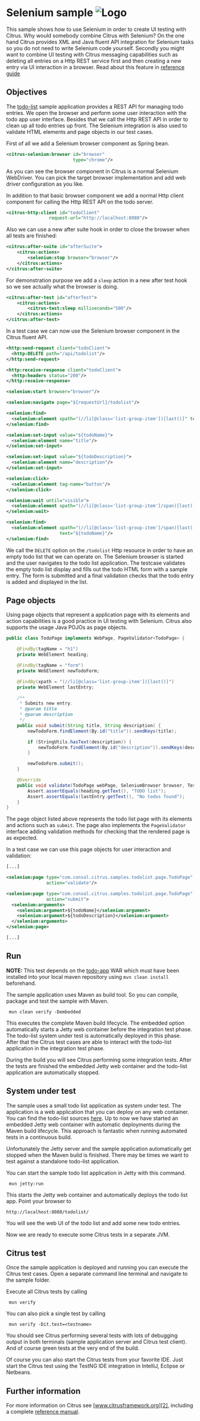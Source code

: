 Selenium sample ![Logo][1]
==============

This sample shows how to use Selenium in order to create UI testing with Citrus. Why would somebody combine Citrus with Selenium?
On the one hand Citrus provides XML and Java fluent API integration for Selenium tasks so you do not need to write Selenium code yourself. 
Secondly you might want to combine UI testing with Citrus messaging capabilities such as deleting all entries on a Http REST service first and then
creating a new entry via UI interaction in a browser. Read about this feature in [reference guide][4]

Objectives
---------

The [todo-list](../todo-app/README.md) sample application provides a REST API for managing todo entries.
We open the browser and perform some user interaction with the todo app user interface. Besides that we call the Http REST API in order to clean up
all todo entries up front. The Selenium integration is also used to validate HTML elements and page objects in our test cases. 

First of all we add a Selenium browser component as Spring bean.

```xml
<citrus-selenium:browser id="browser"
                         type="chrome"/>
```

As you can see the browser component in Citrus is a normal Selenium WebDriver. You can pick the target browser implementation and 
add web driver configuration as you like.

In addition to that basic browser component we add a normal Http client component for calling the Http REST API on the todo server.

```xml
<citrus-http:client id="todoClient"
                request-url="http://localhost:8080"/>
```

Also we can use a new after suite hook in order to close the browser when all tests are finished:

```xml
<citrus:after-suite id="afterSuite">
    <citrus:actions>
        <selenium:stop browser="browser"/>
    </citrus:actions>
</citrus:after-suite>
```

For demonstration purpose we add a `sleep` action in a new after test hook so we see actually what the browser is doing.

```xml
<citrus:after-test id="afterTest">
    <citrus:actions>
        <citrus-test:sleep milliseconds="500"/>
    </citrus:actions>
</citrus:after-test>
```

In a test case we can now use the Selenium browser component in the Citrus fluent API.

```xml
<http:send-request client="todoClient">
  <http:DELETE path="/api/todolist"/>
</http:send-request>

<http:receive-response client="todoClient">
  <http:headers status="200"/>
</http:receive-response>

<selenium:start browser="browser"/>

<selenium:navigate page="${requestUrl}/todolist"/>

<selenium:find>
  <selenium:element xpath="(//li[@class='list-group-item'])[last()]" text="No todos found"/>
</selenium:find>

<selenium:set-input value="${todoName}">
  <selenium:element name="title"/>
</selenium:set-input>

<selenium:set-input value="${todoDescription}">
  <selenium:element name="description"/>
</selenium:set-input>

<selenium:click>
  <selenium:element tag-name="button"/>
</selenium:click>

<selenium:wait until="visible">
  <selenium:element xpath="(//li[@class='list-group-item']/span)[last()]"/>
</selenium:wait>

<selenium:find>
  <selenium:element xpath="(//li[@class='list-group-item']/span)[last()]"
                    text="${todoName}"/>
</selenium:find>
```

We call the `DELETE` option on the `/todolist` Http resource in order to have an empty todo list that we can operate on. The Selenium
browser is started and the user navigates to the todo list application. The testcase validates the empty todo list display and fills out the todo HTML form
with a sample entry. The form is submitted and a final validation checks that the todo entry is added and displayed in the list.

Page objects
---------

Using page objects that represent a application page with its elements and action capabilities is a good practice in UI testing with Selenium.
Citrus also supports the usage Java POJOs as page objects.

```java
public class TodoPage implements WebPage, PageValidator<TodoPage> {

    @FindBy(tagName = "h1")
    private WebElement heading;

    @FindBy(tagName = "form")
    private WebElement newTodoForm;

    @FindBy(xpath = "(//li[@class='list-group-item'])[last()]")
    private WebElement lastEntry;

    /**
     * Submits new entry.
     * @param title
     * @param description
     */
    public void submit(String title, String description) {
        newTodoForm.findElement(By.id("title")).sendKeys(title);

        if (StringUtils.hasText(description)) {
            newTodoForm.findElement(By.id("description")).sendKeys(description);
        }

        newTodoForm.submit();
    }

    @Override
    public void validate(TodoPage webPage, SeleniumBrowser browser, TestContext context) {
        Assert.assertEquals(heading.getText(), "TODO list");
        Assert.assertEquals(lastEntry.getText(), "No todos found");
    }
}
```

The page object listed above represents the todo list page with its elements and actions such as `submit`. The page also implements the
`PageValidator` interface adding validation methods for checking that the rendered page is as expected.

In a test case we can use this page objects for user interaction and validation:

```xml
[...]

<selenium:page type="com.consol.citrus.samples.todolist.page.TodoPage"
               action="validate"/>

<selenium:page type="com.consol.citrus.samples.todolist.page.TodoPage"
               action="submit">
  <selenium:arguments>
    <selenium:argument>${todoName}</selenium:argument>
    <selenium:argument>${todoDescription}</selenium:argument>
  </selenium:arguments>
</selenium:page>

[...]
``` 
                
Run
---------

**NOTE:** This test depends on the [todo-app](../todo-app/) WAR which must have been installed into your local maven repository using `mvn clean install` beforehand.

The sample application uses Maven as build tool. So you can compile, package and test the
sample with Maven.
 
     mvn clean verify -Dembedded
    
This executes the complete Maven build lifecycle. The embedded option automatically starts a Jetty web
container before the integration test phase. The todo-list system under test is automatically deployed in this phase.
After that the Citrus test cases are able to interact with the todo-list application in the integration test phase.

During the build you will see Citrus performing some integration tests.
After the tests are finished the embedded Jetty web container and the todo-list application are automatically stopped.

System under test
---------

The sample uses a small todo list application as system under test. The application is a web application
that you can deploy on any web container. You can find the todo-list sources [here](../todo-app). Up to now we have started an 
embedded Jetty web container with automatic deployments during the Maven build lifecycle. This approach is fantastic 
when running automated tests in a continuous build.
  
Unfortunately the Jetty server and the sample application automatically get stopped when the Maven build is finished. 
There may be times we want to test against a standalone todo-list application.  

You can start the sample todo list application in Jetty with this command.

     mvn jetty:run

This starts the Jetty web container and automatically deploys the todo list app. Point your browser to
 
    http://localhost:8080/todolist/

You will see the web UI of the todo list and add some new todo entries.

Now we are ready to execute some Citrus tests in a separate JVM.

Citrus test
---------

Once the sample application is deployed and running you can execute the Citrus test cases.
Open a separate command line terminal and navigate to the sample folder.

Execute all Citrus tests by calling

     mvn verify

You can also pick a single test by calling

     mvn verify -Dit.test=<testname>

You should see Citrus performing several tests with lots of debugging output in both terminals (sample application server
and Citrus test client). And of course green tests at the very end of the build.

Of course you can also start the Citrus tests from your favorite IDE.
Just start the Citrus test using the TestNG IDE integration in IntelliJ, Eclipse or Netbeans.

Further information
---------

For more information on Citrus see [www.citrusframework.org][2], including
a complete [reference manual][3].

 [1]: https://www.citrusframework.org/img/brand-logo.png "Citrus"
 [2]: https://www.citrusframework.org
 [3]: https://www.citrusframework.org/reference/html/
 [4]: https://www.citrusframework.org/reference/html#validate-with-jsonpath
